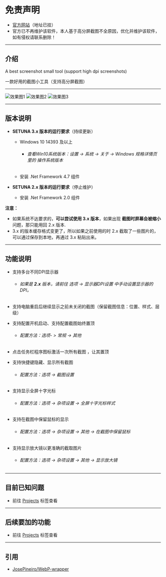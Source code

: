 # 免责声明
- [官方网站](http://www.clearunit.com/clearup/setuna2)（地址已挂）
- 官方已不再维护该软件，本人基于高分屏截图不全原因，优化并维护该软件，如有侵权请联系删除！

---

## 介绍
A best screenshot small tool (support high dpi screenshots) 

一款好用的截图小工具（支持高分屏截图）

---

![效果图1](壁纸示例图/示例1.png)
![效果图2](壁纸示例图/示例2.png)
![效果图3](壁纸示例图/示例3.png)

---

## 版本说明
- **SETUNA 3.x 版本的运行要求**（持续更新）
  
  - Windows 10 14393 及以上
  
    - ###### 查看Win10系统版本：设置 -> 系统 -> 关于 -> Windows 规格详情页里的 操作系统版本
  
  - 安装 .Net Framework 4.7 组件
- **SETUNA 2.x 版本的运行要求**（停止维护）
  
  - 安装 .Net Framework 2.0 组件

**注意：**

- 如果系统不达要求的，**可以尝试使用 3.x 版本**，如果出现 **截图时屏幕会被缩小** 问题，那只能用回 2.x 版本.
- 3.x 的版本缓存格式变更了，所以如果之前使用的时 2.x 截取了一些图片的，可以通过保存到本地，再通过 3.x 粘贴出来。


---

## 功能说明
- 支持多台不同DPI显示器

  - ###### 如果是 **2.x** 版本，请前往 选项 -> 显示器DPI设置 中手动设置显示器的 DPI。

- 支持电脑重启后继续显示之前未关闭的截图（保留截图信息：位置、样式、层级）

- 支持配置开机启动、支持配置截图始终置顶

  - ###### 配置方法：选项- > 常规 -> 其他

- 点击任务栏程序图标激活一次所有截图 ，让其置顶

- 支持快捷键隐藏、显示所有截图

  - ###### 配置方法：选项 -> 截图设置
  
- 支持显示全屏十字光标

  - ###### 配置方法：选项 -> 杂项设置 -> 全屏十字光标样式

- 支持在截图中保留鼠标的显示

  - ###### 配置方法：选项 -> 杂项设置 -> 其他 -> 在截图中保留鼠标

- 支持显示放大镜以更准确的截取图片

  - ###### 配置方法：选项 -> 杂项设置 -> 其他 -> 显示放大镜

---

## 目前已知问题
- 前往 [Projects](https://github.com/tylearymf/SETUNA2/projects/1) 标签查看

---

## 后续要加的功能
- 前往 [Projects](https://github.com/tylearymf/SETUNA2/projects/1) 标签查看

---

## 引用
- [JosePineiro/WebP-wrapper](https://github.com.JosePineiro/WebP-wrapper)
